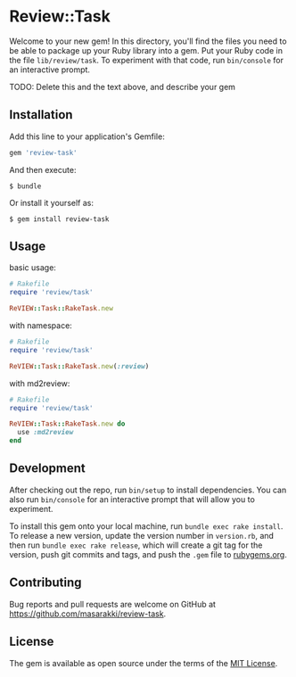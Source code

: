 # Review::Task

Welcome to your new gem! In this directory, you'll find the files you need to be able to package up your Ruby library into a gem. Put your Ruby code in the file `lib/review/task`. To experiment with that code, run `bin/console` for an interactive prompt.

TODO: Delete this and the text above, and describe your gem

## Installation

Add this line to your application's Gemfile:

```ruby
gem 'review-task'
```

And then execute:

    $ bundle

Or install it yourself as:

    $ gem install review-task

## Usage

basic usage:

```ruby
# Rakefile
require 'review/task'

ReVIEW::Task::RakeTask.new
```

with namespace:

```ruby
# Rakefile
require 'review/task'

ReVIEW::Task::RakeTask.new(:review)
```

with md2review:

```ruby
# Rakefile
require 'review/task'

ReVIEW::Task::RakeTask.new do
  use :md2review
end
```

## Development

After checking out the repo, run `bin/setup` to install dependencies. You can also run `bin/console` for an interactive prompt that will allow you to experiment.

To install this gem onto your local machine, run `bundle exec rake install`. To release a new version, update the version number in `version.rb`, and then run `bundle exec rake release`, which will create a git tag for the version, push git commits and tags, and push the `.gem` file to [rubygems.org](https://rubygems.org).

## Contributing

Bug reports and pull requests are welcome on GitHub at https://github.com/masarakki/review-task.

## License

The gem is available as open source under the terms of the [MIT License](https://opensource.org/licenses/MIT).

